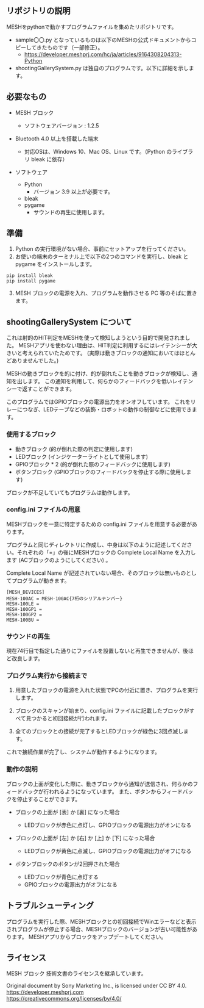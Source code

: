 ## リポジトリの説明
MESHをpythonで動かすプログラムファイルを集めたリポジトリです。

- sample〇〇.py となっているものは以下のMESHの公式ドキュメントからコピーしてきたものです（一部修正）。
  - https://developer.meshprj.com/hc/ja/articles/9164308204313-Python
- shootingGallerySystem.py は独自のプログラムです。以下に詳細を示します。

## 必要なもの

- MESH ブロック

  - ソフトウェアバージョン : 1.2.5
 
- Bluetooth 4.0 以上を搭載した端末

  - 対応OSは、Windows 10、Mac OS、Linux です。（Python のライブラリ bleak に依存）

- ソフトウェア

  - Python
    - バージョン 3.9 以上が必要です。
  - bleak
  - pygame
    - サウンドの再生に使用します。

## 準備
1. Python の実行環境がない場合、事前にセットアップを行ってください。
2. お使いの端末のターミナル上で以下の2つのコマンドを実行し、bleak と pygame をインストールします。
```
pip install bleak
pip install pygame
```
3. MESH ブロックの電源を入れ、プログラムを動作させる PC 等のそばに置きます。

## shootingGallerySystem について
これは射的のHIT判定をMESHを使って検知しようという目的で開発されました。
MESHアプリを使わない理由は、HIT判定に利用するにはレイテンシーが大きいと考えられていたためです。
(実際は動きブロックの通知においてはほとんどありませんでした。)

MESHの動きブロックを的に付け、的が倒れたことを動きブロックが検知し、通知を出します。
この通知を利用して、何らかのフィードバックを低いレイテンシーで返すことができます。

このプログラムではGPIOブロックの電源出力をオンオフしています。
これをリレーにつなぎ、LEDテープなどの装飾・ロボットの動作の制御などに使用できます。

### 使用するブロック
- 動きブロック (的が倒れた際の判定に使用します)
- LEDブロック (インジケーターライトとして使用します)
- GPIOブロック * 2 (的が倒れた際のフィードバックに使用します)
- ボタンブロック (GPIOブロックのフィードバックを停止する際に使用します)

ブロックが不足していてもプログラムは動作します。
 
### config.ini ファイルの用意
MESHブロックを一意に特定するための config.ini ファイルを用意する必要があります。

プログラムと同じディレクトリに作成し、中身は以下のように記述してください。それぞれの「=」の後にMESHブロックの Complete Local Name を入力します (ACブロックのようにしてください) 。

Complete Local Name が記述されていない場合、そのブロックは無いものとしてプログラムが動きます。

```
[MESH_DEVICES]
MESH-100AC = MESH-100AC{7桁のシリアルナンバー}
MESH-100LE = 
MESH-100GP1 = 
MESH-100GP2 = 
MESH-100BU = 
```

### サウンドの再生
現在74行目で指定した通りにファイルを設置しないと再生できませんが、後ほど改良します。

### プログラム実行から接続まで
1. 用意したブロックの電源を入れた状態でPCの付近に置き、プログラムを実行します。

2. ブロックのスキャンが始まり、config.ini ファイルに記載したブロックがすべて見つかると初回接続が行われます。

3. 全てのブロックとの接続が完了するとLEDブロックが緑色に3回点滅します。

これで接続作業が完了し、システムが動作するようになります。

### 動作の説明
ブロックの上面が変化した際に、動きブロックから通知が送信され、何らかのフィードバックが行われるようになっています。
また、ボタンからフィードバックを停止することができます。

- ブロックの上面が [表] か [裏] になった場合
  - LEDブロックが赤色に点灯し、GPIOブロックの電源出力がオンになる

- ブロックの上面が [左] か [右] か [上] か [下] になった場合
  - LEDブロックが黄色に点滅し、GPIOブロックの電源出力がオフになる

- ボタンブロックのボタンが2回押された場合
  - LEDブロックが青色に点灯する
  - GPIOブロックの電源出力がオフになる

## トラブルシューティング
プログラムを実行した際、MESHブロックとの初回接続でWinエラーなどと表示されプログラムが停止する場合、MESHブロックのバージョンが古い可能性があります。
MESHアプリからブロックをアップデートしてください。

## ライセンス
MESH ブロック 技術文書のライセンスを継承しています。

Original document by Sony Marketing Inc., is licensed under CC BY 4.0.
https://developer.meshprj.com
https://creativecommons.org/licenses/by/4.0/
